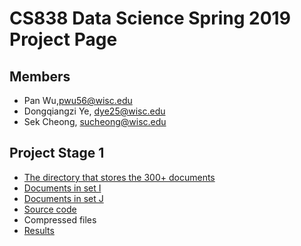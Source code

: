 # CS838 Data Science Spring 2019 Project Page

## Members
- Pan Wu,pwu56@wisc.edu
- Dongqiangzi Ye, dye25@wisc.edu
- Sek Cheong, sucheong@wisc.edu

## Project Stage 1
 - [The directory that stores the 300+ documents](https://github.com/sekcheong/cs838_2019/tree/master/stage_1/data/txt)
 - [Documents in set I](https://github.com/sekcheong/cs838_2019/tree/master/stage_1/data/I)
 - [Documents in set J](https://github.com/sekcheong/cs838_2019/tree/master/stage_1/data/J)
 - [Source code](https://github.com/sekcheong/cs838_2019/tree/master/stage_1/src)
 - Compressed files
 - [Results](https://github.com/sekcheong/cs838_2019/blob/master/stage_1/results.pdf) 
